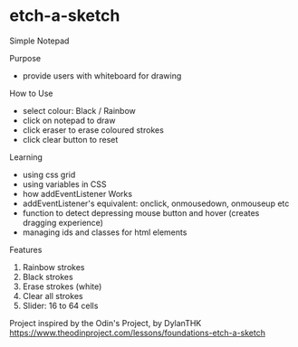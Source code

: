 # etch-a-sketch
Simple Notepad

Purpose
- provide users with whiteboard for drawing

How to Use
- select colour: Black / Rainbow
- click on notepad to draw
- click eraser to erase coloured strokes
- click clear button to reset

Learning
- using css grid
- using variables in CSS
- how addEventListener Works
- addEventListener's equivalent: onclick, onmousedown, onmouseup etc
- function to detect depressing mouse button and hover (creates dragging experience)
- managing ids and classes for html elements

Features
1. Rainbow strokes
2. Black strokes
3. Erase strokes (white)
4. Clear all strokes
5. Slider: 16 to 64 cells

Project inspired by the Odin's Project, by DylanTHK
https://www.theodinproject.com/lessons/foundations-etch-a-sketch

